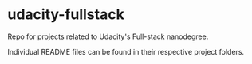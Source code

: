 # udacity-fullstack
Repo for projects related to Udacity's Full-stack nanodegree.

Individual README files can be found in their respective project folders.
